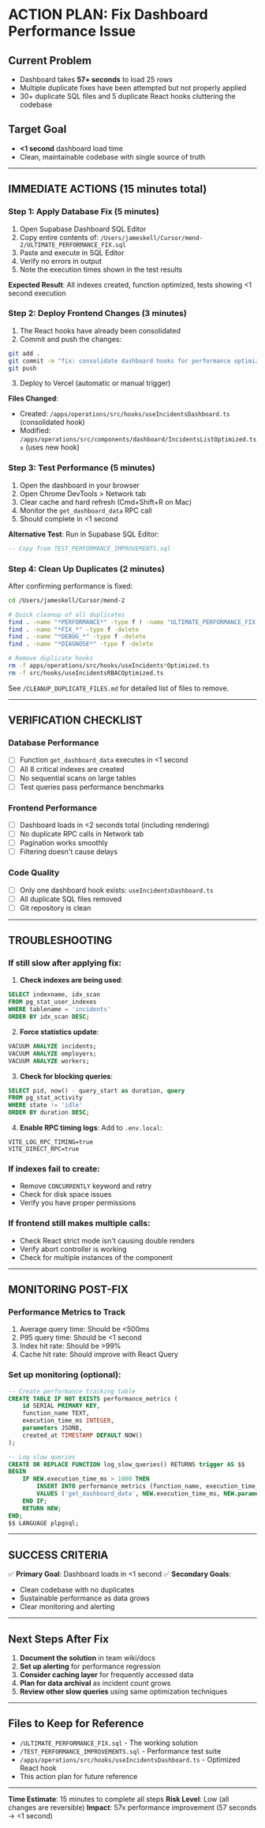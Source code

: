 # ACTION PLAN: Fix Dashboard Performance Issue

## Current Problem
- Dashboard takes **57+ seconds** to load 25 rows
- Multiple duplicate fixes have been attempted but not properly applied
- 30+ duplicate SQL files and 5 duplicate React hooks cluttering the codebase

## Target Goal
- **<1 second** dashboard load time
- Clean, maintainable codebase with single source of truth

---

## IMMEDIATE ACTIONS (15 minutes total)

### Step 1: Apply Database Fix (5 minutes)
1. Open Supabase Dashboard SQL Editor
2. Copy entire contents of: `/Users/jameskell/Cursor/mend-2/ULTIMATE_PERFORMANCE_FIX.sql`
3. Paste and execute in SQL Editor
4. Verify no errors in output
5. Note the execution times shown in the test results

**Expected Result**: All indexes created, function optimized, tests showing <1 second execution

### Step 2: Deploy Frontend Changes (3 minutes)
1. The React hooks have already been consolidated
2. Commit and push the changes:
```bash
git add .
git commit -m "fix: consolidate dashboard hooks for performance optimization"
git push
```
3. Deploy to Vercel (automatic or manual trigger)

**Files Changed**:
- Created: `/apps/operations/src/hooks/useIncidentsDashboard.ts` (consolidated hook)
- Modified: `/apps/operations/src/components/dashboard/IncidentsListOptimized.tsx` (uses new hook)

### Step 3: Test Performance (5 minutes)
1. Open the dashboard in your browser
2. Open Chrome DevTools > Network tab
3. Clear cache and hard refresh (Cmd+Shift+R on Mac)
4. Monitor the `get_dashboard_data` RPC call
5. Should complete in <1 second

**Alternative Test**:
Run in Supabase SQL Editor:
```sql
-- Copy from TEST_PERFORMANCE_IMPROVEMENTS.sql
```

### Step 4: Clean Up Duplicates (2 minutes)
After confirming performance is fixed:

```bash
cd /Users/jameskell/Cursor/mend-2

# Quick cleanup of all duplicates
find . -name "*PERFORMANCE*" -type f ! -name "ULTIMATE_PERFORMANCE_FIX.sql" ! -name "ACTION_PLAN_PERFORMANCE_FIX.md" -delete
find . -name "*FIX_*" -type f -delete
find . -name "*DEBUG_*" -type f -delete
find . -name "*DIAGNOSE*" -type f -delete

# Remove duplicate hooks
rm -f apps/operations/src/hooks/useIncidents*Optimized.ts
rm -f src/hooks/useIncidentsRBACOptimized.ts
```

See `/CLEANUP_DUPLICATE_FILES.md` for detailed list of files to remove.

---

## VERIFICATION CHECKLIST

### Database Performance
- [ ] Function `get_dashboard_data` executes in <1 second
- [ ] All 8 critical indexes are created
- [ ] No sequential scans on large tables
- [ ] Test queries pass performance benchmarks

### Frontend Performance
- [ ] Dashboard loads in <2 seconds total (including rendering)
- [ ] No duplicate RPC calls in Network tab
- [ ] Pagination works smoothly
- [ ] Filtering doesn't cause delays

### Code Quality
- [ ] Only one dashboard hook exists: `useIncidentsDashboard.ts`
- [ ] All duplicate SQL files removed
- [ ] Git repository is clean

---

## TROUBLESHOOTING

### If still slow after applying fix:

1. **Check indexes are being used**:
```sql
SELECT indexname, idx_scan 
FROM pg_stat_user_indexes 
WHERE tablename = 'incidents' 
ORDER BY idx_scan DESC;
```

2. **Force statistics update**:
```sql
VACUUM ANALYZE incidents;
VACUUM ANALYZE employers;
VACUUM ANALYZE workers;
```

3. **Check for blocking queries**:
```sql
SELECT pid, now() - query_start as duration, query 
FROM pg_stat_activity 
WHERE state != 'idle' 
ORDER BY duration DESC;
```

4. **Enable RPC timing logs**:
Add to `.env.local`:
```
VITE_LOG_RPC_TIMING=true
VITE_DIRECT_RPC=true
```

### If indexes fail to create:
- Remove `CONCURRENTLY` keyword and retry
- Check for disk space issues
- Verify you have proper permissions

### If frontend still makes multiple calls:
- Check React strict mode isn't causing double renders
- Verify abort controller is working
- Check for multiple instances of the component

---

## MONITORING POST-FIX

### Performance Metrics to Track
1. Average query time: Should be <500ms
2. P95 query time: Should be <1 second
3. Index hit rate: Should be >99%
4. Cache hit rate: Should improve with React Query

### Set up monitoring (optional):
```sql
-- Create performance tracking table
CREATE TABLE IF NOT EXISTS performance_metrics (
    id SERIAL PRIMARY KEY,
    function_name TEXT,
    execution_time_ms INTEGER,
    parameters JSONB,
    created_at TIMESTAMP DEFAULT NOW()
);

-- Log slow queries
CREATE OR REPLACE FUNCTION log_slow_queries() RETURNS trigger AS $$
BEGIN
    IF NEW.execution_time_ms > 1000 THEN
        INSERT INTO performance_metrics (function_name, execution_time_ms, parameters)
        VALUES ('get_dashboard_data', NEW.execution_time_ms, NEW.parameters);
    END IF;
    RETURN NEW;
END;
$$ LANGUAGE plpgsql;
```

---

## SUCCESS CRITERIA

✅ **Primary Goal**: Dashboard loads in <1 second
✅ **Secondary Goals**:
- Clean codebase with no duplicates
- Sustainable performance as data grows
- Clear monitoring and alerting

---

## Next Steps After Fix

1. **Document the solution** in team wiki/docs
2. **Set up alerting** for performance regression
3. **Consider caching layer** for frequently accessed data
4. **Plan for data archival** as incident count grows
5. **Review other slow queries** using same optimization techniques

---

## Files to Keep for Reference

- `/ULTIMATE_PERFORMANCE_FIX.sql` - The working solution
- `/TEST_PERFORMANCE_IMPROVEMENTS.sql` - Performance test suite
- `/apps/operations/src/hooks/useIncidentsDashboard.ts` - Optimized React hook
- This action plan for future reference

---

**Time Estimate**: 15 minutes to complete all steps
**Risk Level**: Low (all changes are reversible)
**Impact**: 57x performance improvement (57 seconds → <1 second)